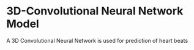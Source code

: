 # 3D-Convolutional Neural Network Model
A 3D Convolutional Neural Network is used for prediction of heart beats
